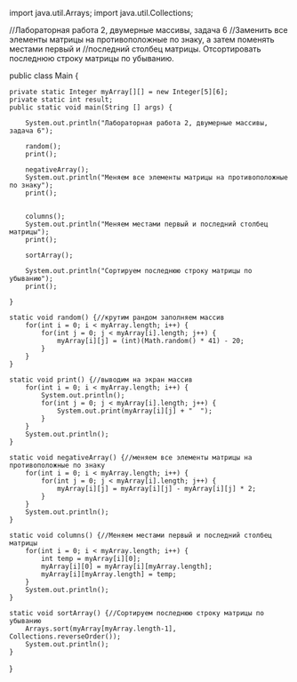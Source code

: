 import java.util.Arrays;
import java.util.Collections;

//Лабораторная работа 2, двумерные массивы, задача 6
//Заменить все элементы матрицы на противоположные по знаку, а затем поменять местами первый и 
//последний столбец матрицы. Отсортировать последнюю строку матрицы по убыванию.

public class Main {
	
	private static Integer myArray[][] = new Integer[5][6];
	private static int result;
	public static void main(String [] args) {
		
		System.out.println("Лабораторная работа 2, двумерные массивы, задача 6");
		
		random();
		print();	
		
		negativeArray();
		System.out.println("Меняем все элементы матрицы на противоположные по знаку");
		print();
		
		
		columns();
		System.out.println("Меняем местами первый и последний столбец матрицы");
		print();
		
		sortArray();
		
		System.out.println("Сортируем последнюю строку матрицы по убыванию");
		print();

	}
	
	static void random() {//крутим рандом заполняем массив
		for(int i = 0; i < myArray.length; i++) {
			for(int j = 0; j < myArray[i].length; j++) {
				myArray[i][j] = (int)(Math.random() * 41) - 20;
			}
		}
	}
	
	static void print() {//выводим на экран массив
		for(int i = 0; i < myArray.length; i++) {
			System.out.println();
			for(int j = 0; j < myArray[i].length; j++) {
				System.out.print(myArray[i][j] + "  ");
			}
		}
		System.out.println();
	}
	
	static void negativeArray() {//меняем все элементы матрицы на противоположные по знаку
		for(int i = 0; i < myArray.length; i++) {
			for(int j = 0; j < myArray[i].length; j++) {
				myArray[i][j] = myArray[i][j] - myArray[i][j] * 2;
			}
		}
		System.out.println();
	}
	
	static void columns() {//Меняем местами первый и последний столбец матрицы
		for(int i = 0; i < myArray.length; i++) {
			int temp = myArray[i][0];
			myArray[i][0] = myArray[i][myArray.length];
			myArray[i][myArray.length] = temp;
		}
		System.out.println();
	}
	
	static void sortArray() {//Сортируем последнюю строку матрицы по убыванию
		Arrays.sort(myArray[myArray.length-1], Collections.reverseOrder());
		System.out.println();
	}
}
